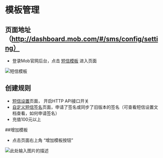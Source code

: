 # 模板管理

## 页面地址（http://dashboard.mob.com/#/sms/config/setting）
 - 登录Mob官网后台，点击 [短信模板][1] 进入页面

![短信模板][2]

## 创建规则
- [短信设置][3]页面， 开启HTTP API接口开关
- [自定义短信签名][4]页面，申请了签名或同步了旧版本的签名（可查看短信设置文档查看，如何申请签名）
- 充值100元以上

##增加模板
- 点击页面右上角 “增加模板按钮”

![此处输入图片的描述][5]


  [1]: http://dashboard.mob.com/#/sms/config/template
  [2]: http://mob.com/md/images/sms-template-1.png
  [3]: http://dashboard.mob.com/#/sms/config/setting
  [4]: http://dashboard.mob.com/#/sms/config/customsign
  [5]: http://mob.com/md/images/sms-template-2.png
